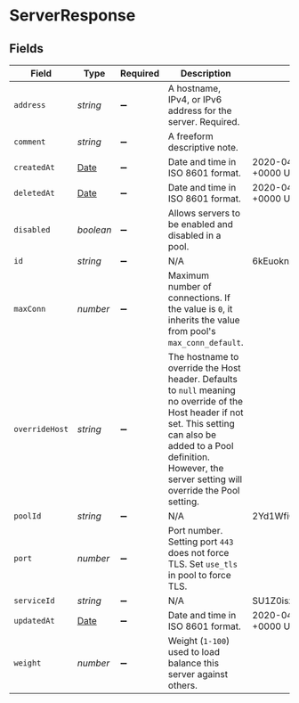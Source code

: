 # ServerResponse


## Fields

| Field                                                                                                                                                                                                                            | Type                                                                                                                                                                                                                             | Required                                                                                                                                                                                                                         | Description                                                                                                                                                                                                                      | Example                                                                                                                                                                                                                          |
| -------------------------------------------------------------------------------------------------------------------------------------------------------------------------------------------------------------------------------- | -------------------------------------------------------------------------------------------------------------------------------------------------------------------------------------------------------------------------------- | -------------------------------------------------------------------------------------------------------------------------------------------------------------------------------------------------------------------------------- | -------------------------------------------------------------------------------------------------------------------------------------------------------------------------------------------------------------------------------- | -------------------------------------------------------------------------------------------------------------------------------------------------------------------------------------------------------------------------------- |
| `address`                                                                                                                                                                                                                        | *string*                                                                                                                                                                                                                         | :heavy_minus_sign:                                                                                                                                                                                                               | A hostname, IPv4, or IPv6 address for the server. Required.                                                                                                                                                                      |                                                                                                                                                                                                                                  |
| `comment`                                                                                                                                                                                                                        | *string*                                                                                                                                                                                                                         | :heavy_minus_sign:                                                                                                                                                                                                               | A freeform descriptive note.                                                                                                                                                                                                     |                                                                                                                                                                                                                                  |
| `createdAt`                                                                                                                                                                                                                      | [Date](https://developer.mozilla.org/en-US/docs/Web/JavaScript/Reference/Global_Objects/Date)                                                                                                                                    | :heavy_minus_sign:                                                                                                                                                                                                               | Date and time in ISO 8601 format.                                                                                                                                                                                                | 2020-04-09 18:14:30 +0000 UTC                                                                                                                                                                                                    |
| `deletedAt`                                                                                                                                                                                                                      | [Date](https://developer.mozilla.org/en-US/docs/Web/JavaScript/Reference/Global_Objects/Date)                                                                                                                                    | :heavy_minus_sign:                                                                                                                                                                                                               | Date and time in ISO 8601 format.                                                                                                                                                                                                | 2020-04-09 18:14:30 +0000 UTC                                                                                                                                                                                                    |
| `disabled`                                                                                                                                                                                                                       | *boolean*                                                                                                                                                                                                                        | :heavy_minus_sign:                                                                                                                                                                                                               | Allows servers to be enabled and disabled in a pool.                                                                                                                                                                             |                                                                                                                                                                                                                                  |
| `id`                                                                                                                                                                                                                             | *string*                                                                                                                                                                                                                         | :heavy_minus_sign:                                                                                                                                                                                                               | N/A                                                                                                                                                                                                                              | 6kEuoknxiaDBCLiAjKqyXq                                                                                                                                                                                                           |
| `maxConn`                                                                                                                                                                                                                        | *number*                                                                                                                                                                                                                         | :heavy_minus_sign:                                                                                                                                                                                                               | Maximum number of connections. If the value is `0`, it inherits the value from pool's `max_conn_default`.                                                                                                                        |                                                                                                                                                                                                                                  |
| `overrideHost`                                                                                                                                                                                                                   | *string*                                                                                                                                                                                                                         | :heavy_minus_sign:                                                                                                                                                                                                               | The hostname to override the Host header. Defaults to `null` meaning no override of the Host header if not set. This setting can also be added to a Pool definition. However, the server setting will override the Pool setting. |                                                                                                                                                                                                                                  |
| `poolId`                                                                                                                                                                                                                         | *string*                                                                                                                                                                                                                         | :heavy_minus_sign:                                                                                                                                                                                                               | N/A                                                                                                                                                                                                                              | 2Yd1WfiCBPENLloXfXmlO                                                                                                                                                                                                            |
| `port`                                                                                                                                                                                                                           | *number*                                                                                                                                                                                                                         | :heavy_minus_sign:                                                                                                                                                                                                               | Port number. Setting port `443` does not force TLS. Set `use_tls` in pool to force TLS.                                                                                                                                          |                                                                                                                                                                                                                                  |
| `serviceId`                                                                                                                                                                                                                      | *string*                                                                                                                                                                                                                         | :heavy_minus_sign:                                                                                                                                                                                                               | N/A                                                                                                                                                                                                                              | SU1Z0isxPaozGVKXdv0eY                                                                                                                                                                                                            |
| `updatedAt`                                                                                                                                                                                                                      | [Date](https://developer.mozilla.org/en-US/docs/Web/JavaScript/Reference/Global_Objects/Date)                                                                                                                                    | :heavy_minus_sign:                                                                                                                                                                                                               | Date and time in ISO 8601 format.                                                                                                                                                                                                | 2020-04-09 18:14:30 +0000 UTC                                                                                                                                                                                                    |
| `weight`                                                                                                                                                                                                                         | *number*                                                                                                                                                                                                                         | :heavy_minus_sign:                                                                                                                                                                                                               | Weight (`1-100`) used to load balance this server against others.                                                                                                                                                                |                                                                                                                                                                                                                                  |